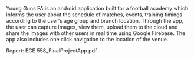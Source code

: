 Young Guns FA is an android application built for a football academy which informs the user about the
schedule of matches, events, training timings according to the user's age group and branch location.
Through the app, the user can capture images, view them, upload them to the cloud and share the images
with other users in real time using Google Firebase. The app also includes one click navigation to the location of the venue. 

Report: 
ECE 558_FinalProjectApp.pdf
